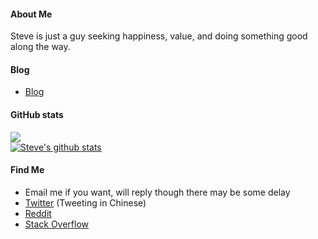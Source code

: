 #### About Me
 Steve is just a guy seeking happiness, value, and doing something good along 
 the way. 

#### Blog
* [Blog](https://github.com/SteveLauC/blog/issues)

#### GitHub stats
<a href="https://github.com/anuraghazra/github-readme-stats"><img align="center" src="https://github-readme-stats.vercel.app/api/top-langs/?username=SteveLauC&layout=compact&theme=buefy&hide_border=true&bg_color=ffffff00" /></a>  
<a href="https://github.com/anuraghazra/github-readme-stats"><img align="center" src="https://github-readme-stats.vercel.app/api?username=stevelauc&show_icons=true&include_all_commits=true&theme=buefy&hide_border=true&count_private=true&bg_color=ffffff00" alt="Steve's github stats" /></a>  

#### Find Me
* Email me if you want, will reply though there may be some delay
* [Twitter](https://twitter.com/SteveLauC) (Tweeting in Chinese)
* [Reddit](https://www.reddit.com/user/steve_lau)
* [Stack Overflow](https://stackoverflow.com/users/14092446/steve-lau)
